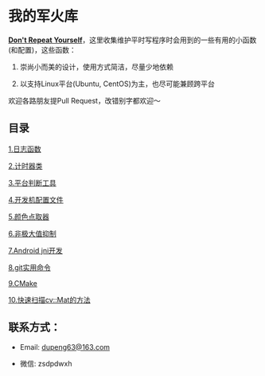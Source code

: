 # 我的军火库

[**Don't Repeat Yourself**](https://en.wikipedia.org/wiki/Don%27t_repeat_yourself)，这里收集维护平时写程序时会用到的一些有用的小函数(和配置)，这些函数：

1. 崇尚小而美的设计，使用方式简洁，尽量少地依赖

2. 以支持Linux平台(Ubuntu, CentOS)为主，也尽可能兼顾跨平台

欢迎各路朋友提Pull Request，改错别字都欢迎～

## 目录

[1.日志函数](https://github.com/Captain1986/utils/blob/master/1.logger/log.h)

[2.计时器类](https://github.com/Captain1986/utils/blob/master/2.timer/timer.h)

[3.平台判断工具](https://github.com/Captain1986/utils/blob/master/3.system_cls/cls.h)

[4.开发机配置文件](https://github.com/Captain1986/utils/blob/master/4.config_files/)

[5.颜色点取器](https://github.com/Captain1986/utils/blob/master/5.color_picker/main.cpp)

[6.非极大值抑制](https://github.com/Captain1986/utils/blob/master/6.nms/nms.cpp)

[7.Android jni开发](https://github.com/Captain1986/utils/blob/master/7.android_jni/Application.mk)

[8.git实用命令](https://github.com/Captain1986/utils/blob/master/8.git实用命令/README.md)

[9.CMake](https://github.com/Captain1986/utils/blob/master/9.CMake/)

[10.快速扫描cv::Mat的方法](https://github.com/Captain1986/utils/blob/master/10.scan_cvmat_efficiently/main.cpp)

## 联系方式：

+ Email: dupeng63@163.com

+ 微信: zsdpdwxh

